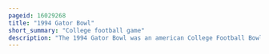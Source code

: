 ```yaml
---
pageid: 16029268
title: "1994 Gator Bowl"
short_summary: "College football game"
description: "The 1994 Gator Bowl was an american College Football Bowl Game between the Tennessee Volunteers and Virginia Tech Hokies on December 30 1994 at Ben Hill griffin Stadium in Gainesville Florida. The Game was the last Contest of the 1994 ncaa Division I-A Football Season for both Teams and ended in a 4523 Victory for Tennessee."
---
```

